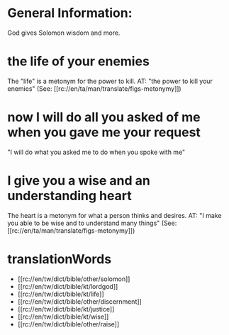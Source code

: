 # General Information:

God gives Solomon wisdom and more.

# the life of your enemies

The "life" is a metonym for the power to kill. AT: "the power to kill your enemies" (See: [[rc://en/ta/man/translate/figs-metonymy]])

# now I will do all you asked of me when you gave me your request

"I will do what you asked me to do when you spoke with me"

# I give you a wise and an understanding heart

The heart is a metonym for what a person thinks and desires. AT: "I make you able to be wise and to understand many things" (See: [[rc://en/ta/man/translate/figs-metonymy]])

# translationWords

* [[rc://en/tw/dict/bible/other/solomon]]
* [[rc://en/tw/dict/bible/kt/lordgod]]
* [[rc://en/tw/dict/bible/kt/life]]
* [[rc://en/tw/dict/bible/other/discernment]]
* [[rc://en/tw/dict/bible/kt/justice]]
* [[rc://en/tw/dict/bible/kt/wise]]
* [[rc://en/tw/dict/bible/other/raise]]